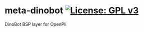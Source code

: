 meta-dinobot [![License: GPL v3](https://img.shields.io/badge/License-GPLv3-blue.svg)](https://www.gnu.org/licenses/gpl-3.0)
============
DinoBot BSP layer for OpenPli
